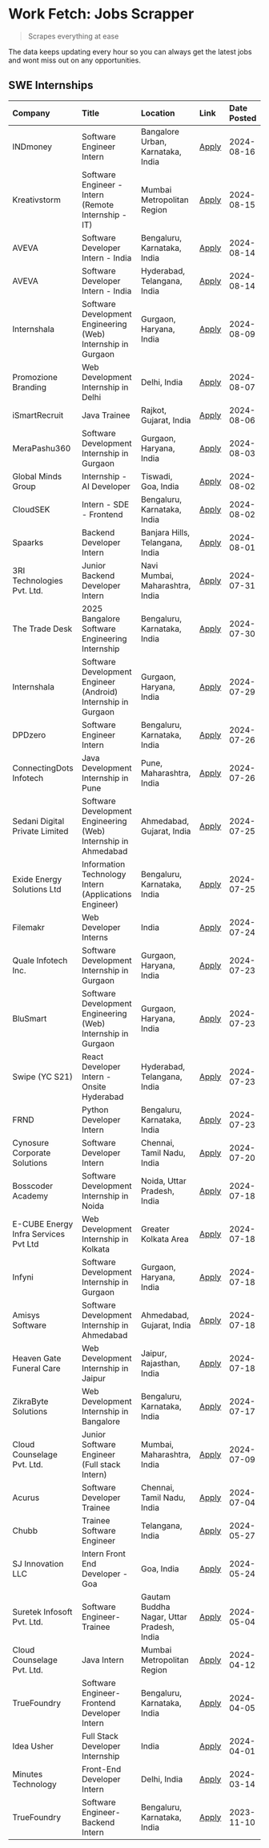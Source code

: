 # Work Fetch: Jobs Scrapper
> Scrapes everything at ease

The data keeps updating every hour so you can always get the latest jobs and wont miss out on any opportunities.

## SWE Internships
<!--START_SECTION:workfetch-->
| Company                              | Title                                                          | Location                                  | Link                                                                                                                                                                                                                                                                                             | Date Posted   |
|:-------------------------------------|:---------------------------------------------------------------|:------------------------------------------|:-------------------------------------------------------------------------------------------------------------------------------------------------------------------------------------------------------------------------------------------------------------------------------------------------|:--------------|
| INDmoney                             | Software Engineer Intern                                       | Bangalore Urban, Karnataka, India         | [Apply](https://in.linkedin.com/jobs/view/software-engineer-intern-at-indmoney-4002448295?position=59&pageNum=0&refId=Y%2FyEanBCBm5ybRhdJShn9Q%3D%3D&trackingId=%2Boc3hKUQK5bX98JewHEb5w%3D%3D&trk=public_jobs_jserp-result_search-card)                                                         | 2024-08-16    |
| Kreativstorm                         | Software Engineer - Intern (Remote Internship - IT)            | Mumbai Metropolitan Region                | [Apply](https://in.linkedin.com/jobs/view/software-engineer-intern-remote-internship-it-at-kreativstorm-4000458862?position=31&pageNum=0&refId=Y%2FyEanBCBm5ybRhdJShn9Q%3D%3D&trackingId=xzVU2Hc7IxVC24NxNpysdA%3D%3D&trk=public_jobs_jserp-result_search-card)                                  | 2024-08-15    |
| AVEVA                                | Software Developer Intern - India                              | Bengaluru, Karnataka, India               | [Apply](https://in.linkedin.com/jobs/view/software-developer-intern-india-at-aveva-3998279987?position=20&pageNum=0&refId=Y%2FyEanBCBm5ybRhdJShn9Q%3D%3D&trackingId=vCuAdKHB4jZ1E%2BkXbipDiw%3D%3D&trk=public_jobs_jserp-result_search-card)                                                     | 2024-08-14    |
| AVEVA                                | Software Developer Intern - India                              | Hyderabad, Telangana, India               | [Apply](https://in.linkedin.com/jobs/view/software-developer-intern-india-at-aveva-3998281598?position=28&pageNum=0&refId=Y%2FyEanBCBm5ybRhdJShn9Q%3D%3D&trackingId=wrkuc5S0LMS61tHFlOzYEQ%3D%3D&trk=public_jobs_jserp-result_search-card)                                                       | 2024-08-14    |
| Internshala                          | Software Development Engineering (Web) Internship in Gurgaon   | Gurgaon, Haryana, India                   | [Apply](https://in.linkedin.com/jobs/view/software-development-engineering-web-internship-in-gurgaon-at-internshala-3997620471?position=2&pageNum=0&refId=Y%2FyEanBCBm5ybRhdJShn9Q%3D%3D&trackingId=vTyKl6b856fudhvcBqJkgA%3D%3D&trk=public_jobs_jserp-result_search-card)                       | 2024-08-09    |
| Promozione Branding                  | Web Development Internship in Delhi                            | Delhi, India                              | [Apply](https://in.linkedin.com/jobs/view/web-development-internship-in-delhi-at-promozione-branding-3995559880?position=53&pageNum=0&refId=Y%2FyEanBCBm5ybRhdJShn9Q%3D%3D&trackingId=1mWSM%2B78YEKjO96gyXWqEA%3D%3D&trk=public_jobs_jserp-result_search-card)                                   | 2024-08-07    |
| iSmartRecruit                        | Java Trainee                                                   | Rajkot, Gujarat, India                    | [Apply](https://in.linkedin.com/jobs/view/java-trainee-at-ismartrecruit-3992301825?position=47&pageNum=0&refId=Y%2FyEanBCBm5ybRhdJShn9Q%3D%3D&trackingId=ElI%2F1wQifyh0OX8DK%2BWznw%3D%3D&trk=public_jobs_jserp-result_search-card)                                                              | 2024-08-06    |
| MeraPashu360                         | Software Development Internship in Gurgaon                     | Gurgaon, Haryana, India                   | [Apply](https://in.linkedin.com/jobs/view/software-development-internship-in-gurgaon-at-merapashu360-3992563331?position=16&pageNum=0&refId=Y%2FyEanBCBm5ybRhdJShn9Q%3D%3D&trackingId=kYHYwdUk81LVw%2FipXx%2FUQQ%3D%3D&trk=public_jobs_jserp-result_search-card)                                 | 2024-08-03    |
| Global Minds Group                   | Internship - AI Developer                                      | Tiswadi, Goa, India                       | [Apply](https://in.linkedin.com/jobs/view/internship-ai-developer-at-global-minds-group-3991511404?position=24&pageNum=0&refId=Y%2FyEanBCBm5ybRhdJShn9Q%3D%3D&trackingId=PGLMfk4EPHXwR4orL0BTpg%3D%3D&trk=public_jobs_jserp-result_search-card)                                                  | 2024-08-02    |
| CloudSEK                             | Intern - SDE - Frontend                                        | Bengaluru, Karnataka, India               | [Apply](https://in.linkedin.com/jobs/view/intern-sde-frontend-at-cloudsek-3991574495?position=26&pageNum=0&refId=Y%2FyEanBCBm5ybRhdJShn9Q%3D%3D&trackingId=92RByfefPXJczk0IstPnGQ%3D%3D&trk=public_jobs_jserp-result_search-card)                                                                | 2024-08-02    |
| Spaarks                              | Backend Developer Intern                                       | Banjara Hills, Telangana, India           | [Apply](https://in.linkedin.com/jobs/view/backend-developer-intern-at-spaarks-3990226465?position=40&pageNum=0&refId=Y%2FyEanBCBm5ybRhdJShn9Q%3D%3D&trackingId=M6NSc2TmWwOTZUkYNLzFTg%3D%3D&trk=public_jobs_jserp-result_search-card)                                                            | 2024-08-01    |
| 3RI Technologies Pvt. Ltd.           | Junior Backend Developer Intern                                | Navi Mumbai, Maharashtra, India           | [Apply](https://in.linkedin.com/jobs/view/junior-backend-developer-intern-at-3ri-technologies-pvt-ltd-3988819827?position=56&pageNum=0&refId=Y%2FyEanBCBm5ybRhdJShn9Q%3D%3D&trackingId=ch6q4yvIPchizy9ScCw0xA%3D%3D&trk=public_jobs_jserp-result_search-card)                                    | 2024-07-31    |
| The Trade Desk                       | 2025 Bangalore Software Engineering Internship                 | Bengaluru, Karnataka, India               | [Apply](https://in.linkedin.com/jobs/view/2025-bangalore-software-engineering-internship-at-the-trade-desk-3987456531?position=7&pageNum=0&refId=Y%2FyEanBCBm5ybRhdJShn9Q%3D%3D&trackingId=D6LE1RWFMgMBZhhcxCIRmA%3D%3D&trk=public_jobs_jserp-result_search-card)                                | 2024-07-30    |
| Internshala                          | Software Development Engineer (Android) Internship in Gurgaon  | Gurgaon, Haryana, India                   | [Apply](https://in.linkedin.com/jobs/view/software-development-engineer-android-internship-in-gurgaon-at-internshala-3987153031?position=51&pageNum=0&refId=Y%2FyEanBCBm5ybRhdJShn9Q%3D%3D&trackingId=7nbXm6inj9xXoFrHyGb1HQ%3D%3D&trk=public_jobs_jserp-result_search-card)                     | 2024-07-29    |
| DPDzero                              | Software Engineer Intern                                       | Bengaluru, Karnataka, India               | [Apply](https://in.linkedin.com/jobs/view/software-engineer-intern-at-dpdzero-3984918371?position=11&pageNum=0&refId=Y%2FyEanBCBm5ybRhdJShn9Q%3D%3D&trackingId=d6rM2gBUr7ZKR48Q1vPHHQ%3D%3D&trk=public_jobs_jserp-result_search-card)                                                            | 2024-07-26    |
| ConnectingDots Infotech              | Java Development Internship in Pune                            | Pune, Maharashtra, India                  | [Apply](https://in.linkedin.com/jobs/view/java-development-internship-in-pune-at-connectingdots-infotech-3983314097?position=44&pageNum=0&refId=Y%2FyEanBCBm5ybRhdJShn9Q%3D%3D&trackingId=BRq8VAeXScLR1gmicSPm5Q%3D%3D&trk=public_jobs_jserp-result_search-card)                                 | 2024-07-26    |
| Sedani Digital Private Limited       | Software Development Engineering (Web) Internship in Ahmedabad | Ahmedabad, Gujarat, India                 | [Apply](https://in.linkedin.com/jobs/view/software-development-engineering-web-internship-in-ahmedabad-at-sedani-digital-private-limited-3985017980?position=12&pageNum=0&refId=Y%2FyEanBCBm5ybRhdJShn9Q%3D%3D&trackingId=fwqFRspY6iWXLeVaVDQMbg%3D%3D&trk=public_jobs_jserp-result_search-card) | 2024-07-25    |
| Exide Energy Solutions Ltd           | Information Technology Intern (Applications Engineer)          | Bengaluru, Karnataka, India               | [Apply](https://in.linkedin.com/jobs/view/information-technology-intern-applications-engineer-at-exide-energy-solutions-ltd-3984276607?position=46&pageNum=0&refId=Y%2FyEanBCBm5ybRhdJShn9Q%3D%3D&trackingId=zfBHO1DAdBYbfLpETl4VcQ%3D%3D&trk=public_jobs_jserp-result_search-card)              | 2024-07-25    |
| Filemakr                             | Web Developer Interns                                          | India                                     | [Apply](https://in.linkedin.com/jobs/view/web-developer-interns-at-filemakr-3981227003?position=49&pageNum=0&refId=Y%2FyEanBCBm5ybRhdJShn9Q%3D%3D&trackingId=rPshNvkDvVLc%2FFhfv5umlw%3D%3D&trk=public_jobs_jserp-result_search-card)                                                            | 2024-07-24    |
| Quale Infotech Inc.                  | Software Development Internship in Gurgaon                     | Gurgaon, Haryana, India                   | [Apply](https://in.linkedin.com/jobs/view/software-development-internship-in-gurgaon-at-quale-infotech-inc-3981372174?position=17&pageNum=0&refId=Y%2FyEanBCBm5ybRhdJShn9Q%3D%3D&trackingId=8P8x3Nf5RgNtH%2Fp6jS1E4g%3D%3D&trk=public_jobs_jserp-result_search-card)                             | 2024-07-23    |
| BluSmart                             | Software Development Engineering (Web) Internship in Gurgaon   | Gurgaon, Haryana, India                   | [Apply](https://in.linkedin.com/jobs/view/software-development-engineering-web-internship-in-gurgaon-at-blusmart-3981371374?position=25&pageNum=0&refId=Y%2FyEanBCBm5ybRhdJShn9Q%3D%3D&trackingId=7QR1igX%2FyuDv7tXtYk6y8w%3D%3D&trk=public_jobs_jserp-result_search-card)                       | 2024-07-23    |
| Swipe (YC S21)                       | React Developer Intern - Onsite Hyderabad                      | Hyderabad, Telangana, India               | [Apply](https://in.linkedin.com/jobs/view/react-developer-intern-onsite-hyderabad-at-swipe-yc-s21-3981326010?position=45&pageNum=0&refId=Y%2FyEanBCBm5ybRhdJShn9Q%3D%3D&trackingId=3kDoSJaxUB8N7csnCBZjyQ%3D%3D&trk=public_jobs_jserp-result_search-card)                                        | 2024-07-23    |
| FRND                                 | Python Developer Intern                                        | Bengaluru, Karnataka, India               | [Apply](https://in.linkedin.com/jobs/view/python-developer-intern-at-frnd-3982901541?position=58&pageNum=0&refId=Y%2FyEanBCBm5ybRhdJShn9Q%3D%3D&trackingId=vBcd%2B%2BJxSbjnCehg2esuSQ%3D%3D&trk=public_jobs_jserp-result_search-card)                                                            | 2024-07-23    |
| Cynosure Corporate Solutions         | Software Developer Intern                                      | Chennai, Tamil Nadu, India                | [Apply](https://in.linkedin.com/jobs/view/software-developer-intern-at-cynosure-corporate-solutions-3979445794?position=30&pageNum=0&refId=Y%2FyEanBCBm5ybRhdJShn9Q%3D%3D&trackingId=%2FyltEbmYTWRW5jB9oyhM2w%3D%3D&trk=public_jobs_jserp-result_search-card)                                    | 2024-07-20    |
| Bosscoder Academy                    | Software Development Internship in Noida                       | Noida, Uttar Pradesh, India               | [Apply](https://in.linkedin.com/jobs/view/software-development-internship-in-noida-at-bosscoder-academy-3979668791?position=5&pageNum=0&refId=Y%2FyEanBCBm5ybRhdJShn9Q%3D%3D&trackingId=ok4QAxa%2FCKrM49eQV%2FX4Ew%3D%3D&trk=public_jobs_jserp-result_search-card)                               | 2024-07-18    |
| E-CUBE Energy Infra Services Pvt Ltd | Web Development Internship in Kolkata                          | Greater Kolkata Area                      | [Apply](https://in.linkedin.com/jobs/view/web-development-internship-in-kolkata-at-e-cube-energy-infra-services-pvt-ltd-3979668815?position=10&pageNum=0&refId=Y%2FyEanBCBm5ybRhdJShn9Q%3D%3D&trackingId=KUm3KGfhmzN2w%2FAWiMGb3w%3D%3D&trk=public_jobs_jserp-result_search-card)                | 2024-07-18    |
| Infyni                               | Software Development Internship in Gurgaon                     | Gurgaon, Haryana, India                   | [Apply](https://in.linkedin.com/jobs/view/software-development-internship-in-gurgaon-at-infyni-3979668846?position=19&pageNum=0&refId=Y%2FyEanBCBm5ybRhdJShn9Q%3D%3D&trackingId=W14%2BeVc7vxv1M7Q%2BzWeuYA%3D%3D&trk=public_jobs_jserp-result_search-card)                                       | 2024-07-18    |
| Amisys Software                      | Software Development Internship in Ahmedabad                   | Ahmedabad, Gujarat, India                 | [Apply](https://in.linkedin.com/jobs/view/software-development-internship-in-ahmedabad-at-amisys-software-3979670728?position=21&pageNum=0&refId=Y%2FyEanBCBm5ybRhdJShn9Q%3D%3D&trackingId=jWuwDsIL52FyVR9%2BsogkeQ%3D%3D&trk=public_jobs_jserp-result_search-card)                              | 2024-07-18    |
| Heaven Gate Funeral Care             | Web Development Internship in Jaipur                           | Jaipur, Rajasthan, India                  | [Apply](https://in.linkedin.com/jobs/view/web-development-internship-in-jaipur-at-heaven-gate-funeral-care-3979674387?position=54&pageNum=0&refId=Y%2FyEanBCBm5ybRhdJShn9Q%3D%3D&trackingId=bDx1xmMoLmZ0vos3cY9x3A%3D%3D&trk=public_jobs_jserp-result_search-card)                               | 2024-07-18    |
| ZikraByte Solutions                  | Web Development Internship in Bangalore                        | Bengaluru, Karnataka, India               | [Apply](https://in.linkedin.com/jobs/view/web-development-internship-in-bangalore-at-zikrabyte-solutions-3978596765?position=39&pageNum=0&refId=Y%2FyEanBCBm5ybRhdJShn9Q%3D%3D&trackingId=BQEDT6XcAjFNbrugw87DMw%3D%3D&trk=public_jobs_jserp-result_search-card)                                 | 2024-07-17    |
| Cloud Counselage Pvt. Ltd.           | Junior Software Engineer (Full stack Intern)                   | Mumbai, Maharashtra, India                | [Apply](https://in.linkedin.com/jobs/view/junior-software-engineer-full-stack-intern-at-cloud-counselage-pvt-ltd-3967725851?position=23&pageNum=0&refId=Y%2FyEanBCBm5ybRhdJShn9Q%3D%3D&trackingId=3ZiOMv044zgySfXKKpaQlg%3D%3D&trk=public_jobs_jserp-result_search-card)                         | 2024-07-09    |
| Acurus                               | Software Developer Trainee                                     | Chennai, Tamil Nadu, India                | [Apply](https://in.linkedin.com/jobs/view/software-developer-trainee-at-acurus-3966912781?position=41&pageNum=0&refId=Y%2FyEanBCBm5ybRhdJShn9Q%3D%3D&trackingId=ciyZ5S4Dpvvdssmd4ohFyg%3D%3D&trk=public_jobs_jserp-result_search-card)                                                           | 2024-07-04    |
| Chubb                                | Trainee Software Engineer                                      | Telangana, India                          | [Apply](https://in.linkedin.com/jobs/view/trainee-software-engineer-at-chubb-3955950075?position=37&pageNum=0&refId=Y%2FyEanBCBm5ybRhdJShn9Q%3D%3D&trackingId=ooOuEz9mHQYoRwllc0yw3A%3D%3D&trk=public_jobs_jserp-result_search-card)                                                             | 2024-05-27    |
| SJ Innovation LLC                    | Intern Front End Developer - Goa                               | Goa, India                                | [Apply](https://in.linkedin.com/jobs/view/intern-front-end-developer-goa-at-sj-innovation-llc-3931678611?position=15&pageNum=0&refId=Y%2FyEanBCBm5ybRhdJShn9Q%3D%3D&trackingId=627pyAPZXHynWTkLD1hvbQ%3D%3D&trk=public_jobs_jserp-result_search-card)                                            | 2024-05-24    |
| Suretek Infosoft Pvt. Ltd.           | Software Engineer-Trainee                                      | Gautam Buddha Nagar, Uttar Pradesh, India | [Apply](https://in.linkedin.com/jobs/view/software-engineer-trainee-at-suretek-infosoft-pvt-ltd-3916999948?position=42&pageNum=0&refId=Y%2FyEanBCBm5ybRhdJShn9Q%3D%3D&trackingId=if0P2eaQFLAFotCS9AVipg%3D%3D&trk=public_jobs_jserp-result_search-card)                                          | 2024-05-04    |
| Cloud Counselage Pvt. Ltd.           | Java Intern                                                    | Mumbai Metropolitan Region                | [Apply](https://in.linkedin.com/jobs/view/java-intern-at-cloud-counselage-pvt-ltd-3896025667?position=55&pageNum=0&refId=Y%2FyEanBCBm5ybRhdJShn9Q%3D%3D&trackingId=RxmR3nNii%2BWaKpcFjH5i5g%3D%3D&trk=public_jobs_jserp-result_search-card)                                                      | 2024-04-12    |
| TrueFoundry                          | Software Engineer- Frontend Developer Intern                   | Bengaluru, Karnataka, India               | [Apply](https://in.linkedin.com/jobs/view/software-engineer-frontend-developer-intern-at-truefoundry-3887320206?position=34&pageNum=0&refId=Y%2FyEanBCBm5ybRhdJShn9Q%3D%3D&trackingId=BUIZGAJoeVWVN5G1odOjzw%3D%3D&trk=public_jobs_jserp-result_search-card)                                     | 2024-04-05    |
| Idea Usher                           | Full Stack Developer Internship                                | India                                     | [Apply](https://in.linkedin.com/jobs/view/full-stack-developer-internship-at-idea-usher-3879565540?position=35&pageNum=0&refId=Y%2FyEanBCBm5ybRhdJShn9Q%3D%3D&trackingId=bbhI7i74g%2BmEa8uunMa57w%3D%3D&trk=public_jobs_jserp-result_search-card)                                                | 2024-04-01    |
| Minutes Technology                   | Front-End Developer Intern                                     | Delhi, India                              | [Apply](https://in.linkedin.com/jobs/view/front-end-developer-intern-at-minutes-technology-3853712549?position=27&pageNum=0&refId=Y%2FyEanBCBm5ybRhdJShn9Q%3D%3D&trackingId=H5UGdnY6asLS52aj%2BSQbXA%3D%3D&trk=public_jobs_jserp-result_search-card)                                             | 2024-03-14    |
| TrueFoundry                          | Software Engineer-Backend Intern                               | Bengaluru, Karnataka, India               | [Apply](https://in.linkedin.com/jobs/view/software-engineer-backend-intern-at-truefoundry-3779508170?position=57&pageNum=0&refId=Y%2FyEanBCBm5ybRhdJShn9Q%3D%3D&trackingId=bRT6RJwB%2FiLQAXQ2jokvrQ%3D%3D&trk=public_jobs_jserp-result_search-card)                                              | 2023-11-10    |
<!--END_SECTION:workfetch-->
